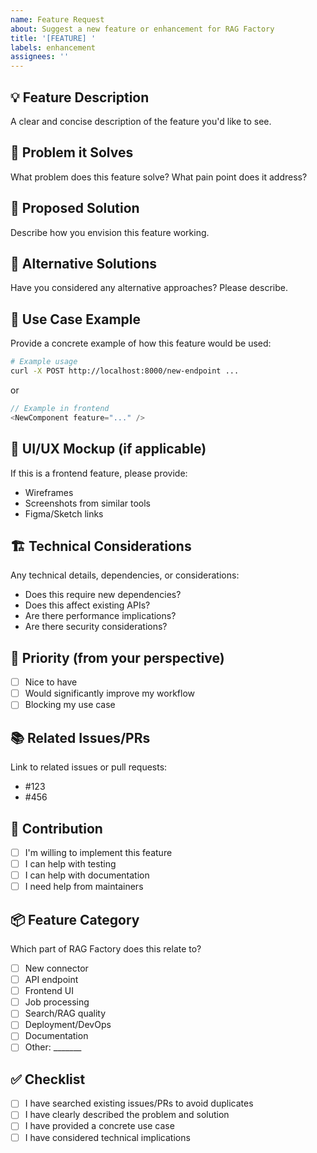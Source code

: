 ```yaml
---
name: Feature Request
about: Suggest a new feature or enhancement for RAG Factory
title: '[FEATURE] '
labels: enhancement
assignees: ''
---
```


## 💡 Feature Description
A clear and concise description of the feature you'd like to see.

## 🎯 Problem it Solves
What problem does this feature solve? What pain point does it address?

## 🚀 Proposed Solution
Describe how you envision this feature working.

## 🔄 Alternative Solutions
Have you considered any alternative approaches? Please describe.

## 📝 Use Case Example
Provide a concrete example of how this feature would be used:

```bash
# Example usage
curl -X POST http://localhost:8000/new-endpoint ...
```

or

```typescript
// Example in frontend
<NewComponent feature="..." />
```

## 🎨 UI/UX Mockup (if applicable)
If this is a frontend feature, please provide:
- Wireframes
- Screenshots from similar tools
- Figma/Sketch links

## 🏗️ Technical Considerations
Any technical details, dependencies, or considerations:
- Does this require new dependencies?
- Does this affect existing APIs?
- Are there performance implications?
- Are there security considerations?

## 🌟 Priority (from your perspective)
- [ ] Nice to have
- [ ] Would significantly improve my workflow
- [ ] Blocking my use case

## 📚 Related Issues/PRs
Link to related issues or pull requests:
- #123
- #456

## 🤝 Contribution
- [ ] I'm willing to implement this feature
- [ ] I can help with testing
- [ ] I can help with documentation
- [ ] I need help from maintainers

## 📦 Feature Category
Which part of RAG Factory does this relate to?
- [ ] New connector
- [ ] API endpoint
- [ ] Frontend UI
- [ ] Job processing
- [ ] Search/RAG quality
- [ ] Deployment/DevOps
- [ ] Documentation
- [ ] Other: _______

## ✅ Checklist
- [ ] I have searched existing issues/PRs to avoid duplicates
- [ ] I have clearly described the problem and solution
- [ ] I have provided a concrete use case
- [ ] I have considered technical implications

